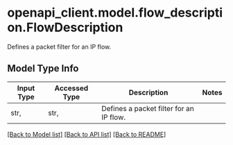 # openapi_client.model.flow_description.FlowDescription

Defines a packet filter for an IP flow.

## Model Type Info
Input Type | Accessed Type | Description | Notes
------------ | ------------- | ------------- | -------------
str,  | str,  | Defines a packet filter for an IP flow. | 

[[Back to Model list]](../../README.md#documentation-for-models) [[Back to API list]](../../README.md#documentation-for-api-endpoints) [[Back to README]](../../README.md)

